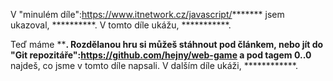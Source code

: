 V "minulém díle":https://www.itnetwork.cz/javascript/******* jsem ukazoval, **********.
V tomto díle ukážu, ***********.










Teď máme ********. Rozdělanou hru si můžeš stáhnout pod článkem, nebo jít do "Git repozitáře":https://github.com/hejny/web-game a pod tagem **0.******.0** najdeš, co jsme v tomto díle napsali. V dalším díle ukáži, ************.